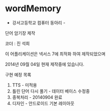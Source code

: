 wordMemory
==========

- 강서고등학교 컴퓨터 동아리 -

단어 암기장 제작 

코더 : 진 석희 

이 어플리케이션은 넥서스 7에 최적화 하여 제작되었으며

2014년 09월 04일 현재 제작중에 있습니다.


구현 예정 목록

1. TTS - 미적용
2. 틀린 단어 다시 풀기 - 데이터 베이스 수정중
3. 중복처리 - 20140904 완료
4. 디자인 - 안드로이드 기본 레이아웃